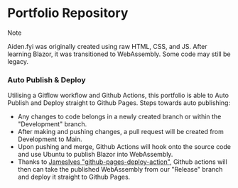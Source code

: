 # Portfolio Repository

> [!NOTE]
> Aiden.fyi was originally created using raw HTML, CSS, and JS. After learning Blazor, it was transitioned to WebAssembly. Some code may still be legacy.

### Auto Publish & Deploy
Utilising a Gitflow workflow and Github Actions, this portfolio is able to Auto Publish and Deploy straight to Github Pages. Steps towards auto publishing:
- Any changes to code belongs in a newly created branch or within the "Development" branch.
- After making and pushing changes, a pull request will be created from Development to Main.
- Upon pushing and merge, Github Actions will hook onto the source code and use Ubuntu to publish Blazor into WebAssembly.
- Thanks to [JamesIves "github-pages-deploy-action"](https://github.com/JamesIves/github-pages-deploy-action), Github actions will then can take the published WebAssembly from our "Release" branch and deploy it straight to Github Pages.
